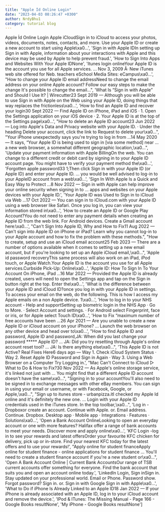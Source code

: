```yaml
---
title: "Apple İd Online Login"
date: "2023-04-03 08:26:47 +0300"
author: NrdyBhu1
category: tutorial blog
---
```

Apple İd Online Login
Apple iCloudSign in to iCloud to access your photos, videos, documents, notes, contacts, and more. Use your Apple ID or create a new account to start using Apple\xa0...', 'Sign in with Apple IDIn setting up Sign in with Apple, information about your interactions with Apple and this device may be used by Apple to help prevent fraud.', 'How to Sign Into Apps and Websites With Your Apple IDNone', 'Itunes login onlineYour Apple ID is the account you use for all Apple services. ... Nov 3, 2009 Â· New iTunes web site offered for Neb. teachers eSchool Media Sites: eCampus\xa0...', "How to change your Apple ID email addressNeed to change the email address on your online Apple account? Follow our easy steps to make the change It's possible to change the email...", 'What Is “Sign in with Apple” and Should I Use It? | Wirecutter23 Sept 2019 — Although you will be able to use Sign in with Apple on the Web using your Apple ID, doing things that way replaces the frictionless\xa0...', 'How to find an Apple ID and recover your login30 Sept 2022 — Find Apple ID on iPhone, iPad and iOS · 1. Open the Settings application on your iOS device · 2. Your Apple ID is at the top of the Settings page\xa0...', "How to delete an Apple ID account23 Jun 2022 — Log into Apple's Data and Privacy website with your Apple ID. · Under the heading Delete your account, click the link to Request to delete your\xa0...", "Your iPhone unexpectedly says you're trying to log in from ...14 May 2020 — It says, “Your Apple ID is being used to sign in [via some method] near ... a new web browser, a somewhat different geographic location,\xa0...", 'Update your payment information with Apple BillingOn the web. You can change to a different credit or debit card by signing in to your Apple ID account page. You might have to verify your payment method the\xa0...', 'Forgotten apple password33 1;Then click Sign in with your Apple ID (or Apple ID) and enter your Apple ID. ... you would be well advised to log-in to your AppleID account from a web\xa0...', 'Sign In With Apple Is a Quick and Easy Way to Protect ...8 Nov 2022 — Sign in with Apple can help improve your online security when signing in to ... apps and websites on your Apple devices with your Apple ID.', 'Your Apple ID was Used to Sign in to iCloud via Web ...17 Oct 2022 — You can sign in to iCloud.com with your Apple ID using a web browser like Safari. Once you log in, you can view your information stored in\xa0...', 'How to create an Apple ID or Google Play Account?You do not need to enter any payment details when creating an Apple ID from the web link. For Android devices. Create a Gmail account here:\xa0...', "Can't Sign Into Apple ID, Why and How to Fix11 Aug 2022 — Can't sign into Apple ID on iPhone or iPad? Learn why you cannot log-in to your Apple account and how to fix the problem with these methods.", "How to create, setup and use an iCloud email account25 Feb 2023 — There are a number of options available when it comes to setting up a new email account, but if you're looking to set up an Apple iCloud email,\xa0...", 'Apple id password recoveryThis same process will also work on an iPad, iPod touch, or Apple Watch.Your Apple ID is the account you use for all Apple services.Curbside Pick-Up: Online\xa0...', 'Apple ID: How To Sign In To Your Account On iPhone, iPad ...16 Mar 2022 — Provided the Apple ID is already created, users will need to open the Settings app and tap on the Sign in button right at the top. Enter the\xa0...', 'What is the difference between your Apple ID and iCloud ID?once you log in with your Apple ID in settings. To access your email on the web, do the following. This is how I access my Apple emails on a non Apple device. 1\xa0...', 'How to log in to your NHS account - Help and supportSetting up biometric login in the NHS App · Go to More. · Select Account and settings. · For Android select Fingerprint, face or iris, or for Apple select Touch ID\xa0...', 'How to Fix “maximum number of free accounts have been ...26 Apr 2021 — Are you unable to create a new Apple ID or iCloud account on your iPhone? ... Launch the web browser on any other device and head over to\xa0...', "How to find Apple ID and password, Apple ID and password,JA: When did you last change your password ***** Apple ID? ... JA: Did you try resetting through Apple's online account reset tool? ... JA: Is there anything else\xa0...", 'This Apple ID is not Active? Real Fixes Here6 days ago — Way 1. Check iCloud System Status · Way 2. Reset Apple ID Password and Sign in Again · Way 3. Using a Web Browser on a Computer Try Logging in.', "Mac Can't Connect to iCloud ▷ What to Do & How to Fix?30 Nov 2022 — As Apple's online storage service, it's linked not just with ... You might find that a different Apple ID account doesn't have the same\xa0...", "Signing in to your accountYou'll also need to be signed in to exchange messages with other eBay members. You can sign in using your email or username, or with Facebook, Google, or Apple,\xa0...", "Sign up to itunes store - urbanpizza.itI checked my Apple Id online and it's definitely the new one. ... Login with your Apple ID credentials used in the iTunes store. In the top toolbar,\xa0...", 'Log in - Dropboxor create an account. Continue with Apple. or. Email address. Continue. Dropbox. Desktop app · Mobile app · Integrations · Features · Solutions\xa0...', 'Open a Bank Account OnlineLooking to open an everyday account or one with more features? Halifax offer a range of bank accounts to meet your needs. Discover more and apply online\xa0...', 'KFC Login -log in to see your rewards and latest offersOrder your favourite KFC chicken for delivery, pick up or in-store. Find your nearest KFC today for the latest offers and to use your rewards!', "Apply online for student financeApply online for student finance - online applications for student finance ... You'll need to create a student finance account if you're a new student or\xa0...", 'Open A Bank Account Online | Current Bank AccountsOur range of TSB current accounts offer something for everyone. Find the bank account that suits you and open an account online today.', 'LinkedIn Login, Sign inSign in. Stay updated on your professional world. Email or Phone. Password show. Forgot password? Sign in. or. Sign in with Google Sign in with Apple\xa0...', 'What to Do if iPhone Is Already Linked to an Apple ID18 Jan 2022 — If your iPhone is already associated with an Apple ID, log in to your iCloud account and remove the device.', 'IPod & ITunes: The Missing Manual - Page 166 - Google Books resultNone', 'My iPhone - Google Books resultNone']